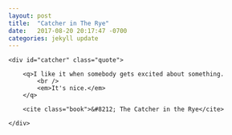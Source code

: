 ```yaml
---
layout: post
title:  "Catcher in The Rye"
date:   2017-08-20 20:17:47 -0700
categories: jekyll update
---
```


<div id="catcher-wrapper" class="quote-wrapper">

	<div id="catcher" class="quote">

		<q>I like it when somebody gets excited about something. 
			<br />
			<em>It's nice.</em>
		</q>

		<cite class="book">&#8212; The Catcher in the Rye</cite>

	</div>

</div>
